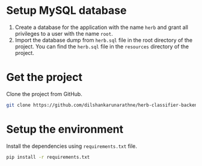 # Setup MySQL database

1. Create a database for the application with the name `herb` and grant all privileges to a user with the name `root`.
2. Import the database dump from `herb.sql` file in the root directory of the project.
You can find the `herb.sql` file in the `resources` directory of the project.

# Get the project

Clone the project from GitHub.

```bash
git clone https://github.com/dilshankarunarathne/herb-classifier-backend.git
```

# Setup the environment

Install the dependencies using `requirements.txt` file.

```bash
pip install -r requirements.txt
```

